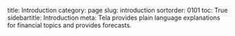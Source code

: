 ﻿title: Introduction
category: page
slug: introduction
sortorder: 0101
toc: True
sidebartitle: Introduction
meta: Tela provides plain language explanations for financial topics and provides forecasts.
